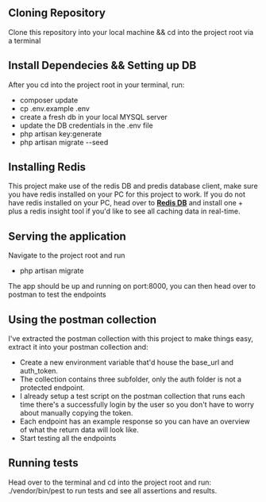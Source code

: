 ## Cloning Repository

Clone this repository into your local machine && cd into the project root via a terminal

## Install Dependecies && Setting up DB

After you cd into the project root in your terminal, run:
- composer update
- cp .env.example .env
- create a fresh db in your local MYSQL server
- update the DB credentials in the .env file
- php artisan key:generate
- php artisan migrate --seed

## Installing Redis

This project make use of the redis DB and predis database client, make sure you have redis installed on your PC for this project to work. If you do not have redis installed on your PC, head over to **[Redis DB](https://redis.io)** and install one + plus a redis insight tool if you'd like to see all caching data in real-time.

## Serving the application

Navigate to the project root and run
- php artisan migrate

The app should be up and running on port:8000, you can then head over to postman to test the endpoints

## Using the postman collection

I've extracted the postman collection with this project to make things easy, extract it into your postman collection and:
- Create a new environment variable that'd house the base_url and auth_token.
- The collection contains three subfolder, only the auth folder is not a protected endpoint.
- I already setup a test script on the postman collection that runs each time there's a successfully login by the user so you don't have to worry about manually copying the token.
- Each endpoint has an example response so you can have an overview of what the return data will look like.
- Start testing all the endpoints

## Running tests

Head over to the terminal and cd into the project root and run:
./vendor/bin/pest
to run tests and see all assertions and results.
